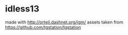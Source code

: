 # idless13
made with http://orteil.dashnet.org/igm/
assets taken from https://github.com/tgstation/tgstation
